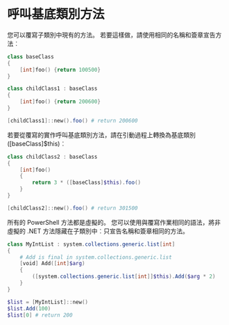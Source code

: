 # 呼叫基底類別方法

您可以覆寫子類別中現有的方法。 若要這樣做，請使用相同的名稱和簽章宣告方法︰

```PowerShell
class baseClass
{
    [int]foo() {return 100500}
}

class childClass1 : baseClass
{
    [int]foo() {return 200600}
}

[childClass1]::new().foo() # return 200600
```

若要從覆寫的實作呼叫基底類別方法，請在引動過程上轉換為基底類別 ([baseClass]$this)︰

```PowerShell
class childClass2 : baseClass
{
    [int]foo()
    {
        return 3 * ([baseClass]$this).foo()
    }
}

[childClass2]::new().foo() # return 301500
```

所有的 PowerShell 方法都是虛擬的。 您可以使用與覆寫作業相同的語法，將非虛擬的 .NET 方法隱藏在子類別中︰只宣告名稱和簽章相同的方法。

```PowerShell
class MyIntList : system.collections.generic.list[int]
{
    # Add is final in system.collections.generic.list
    [void] Add([int]$arg)
    {
        ([system.collections.generic.list[int]]$this).Add($arg * 2)
    }
}

$list = [MyIntList]::new()
$list.Add(100)
$list[0] # return 200
```

<!--HONumber=Jun16_HO4-->


